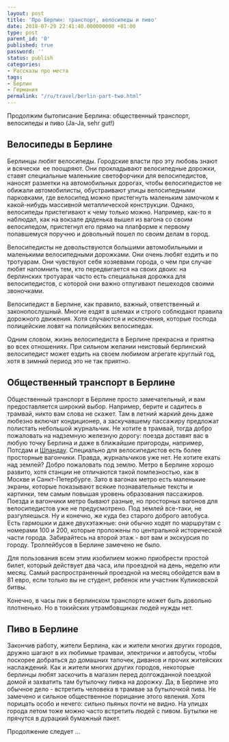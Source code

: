 ```yaml
---
layout: post
title: 'Про Берлин: транспорт, велосипеды и пиво'
date: 2018-07-29 22:41:40.000000000 +01:00
type: post
parent_id: '0'
published: true
password: ''
status: publish
categories:
- Рассказы про места
tags:
- Берлин
- Германия
permalink: "/ru/travel/berlin-part-two.html"
---
```

Продолжим бытописание Берлина: общественный транспорт, велосипеды и пиво (Ja-Ja, sehr gut!)

## Велосипеды в Берлине

Берлинцы любят велосипеды. Городские власти про эту любовь знают и всячески&nbsp; ее поощряют. Они прокладывают велосипедные дорожки, ставят специальные маленькие светофорчики для велосипедистов, наносят разметки на автомобильных дорогах, чтобы велосипедистов не обижали автомобилисты, обустраивают улицы велосипедными парковками, где велосипед можно пристегнуть маленьким замочком к какой-нибудь массивной металлической конструкции. Однако, велосипеды пристегивают к чему только можно. Например, как-то я наблюдал, как на вокзале дяденька вышел из вагона со своим велосипедом, пристегнул его прямо на платформе к первому попавшемуся поручню и довольный пошел по своим делам в город.



Велосипедисты не довольствуются большими автомобильными и маленькими велосипедными дорожками. Они очень любят ездить и по тротуарам. Они чувствуют себя хозяевами города, о чем при случае любят напомнить тем, кто передвигается на своих двоих: на берлинских тротуарах часто есть специальная дорожка для велосипедистов, с которой они важно отпугивают пешеходов своими звоночками.

Велосипедист в Берлине, как правило, важный, ответственный и законопослушный. Многие ездят в шлемах и строго соблюдают правила дорожного движения. Хотя случаются и исключения, которые господа полицейские ловят на полицейских велосипедах.

Одним словом, жизнь велосипедиста в Берлине прекрасна и приятна во всех отношениях. При сильном желании неистовый берлинский велосипедист может ездить на своем любимом агрегате круглый год, хотя в зимний период это не так приятно.

## Общественный транспорт в Берлине

Общественный транспорт в Берлине просто замечательный, и вам предоставляется широкий выбор. Например, берите и садитесь в трамвай, никто вам слова не скажет. Там в летний жаркий день даже любезно включат кондиционер, а заскучавшему пассажиру предложат полистать небольшой журнальчик. Не хотите в трамвай, тогда добро пожаловать на надземную железную дорогу: поезда доставят вас в любую точку Берлина и даже в ближайшие пригороды, например, Потсдам и [Шпандау](/ru/travel/spandau.html). Специально для велосипедистов есть более просторные вагончики. Правда, журнальчиков уже нет. Не хотите ехать над землей? Добро пожаловать под землю. Метро в Берлине хорошо развито, хотя станции не отличаются такой помпезностью, как в Москве и Санкт-Петербурге. Зато в вагонах метро есть маленькие экраны, которые показывают всякие познавательные тексты и картинки, тем самым повышая уровень образования пассажиров. Поезда и вагончики метро бывают разные, но просторных вагонов для велосипедистов уже не предусмотрено. Под землей все-таки, не разгуляешься. Ну и конечно, же куда без старого доброго автобуса. Есть гармошки и даже двухэтажные: они обычно ходят по маршрутам с номерами 100 и 200, которые проложены по центральной исторической части города. Забирайтесь на второй этаж - вот вам и экскурсия по городу. Троллейбусов в Берлине замечено не было.

Для пользования всем этим изобилием можно приобрести простой билет, который действует два часа, или проездной на день, неделю или месяц. Самый распространенный проездной на месяц обойдется вам в 81 евро, если только вы не студент, ребенок или участник Куликовской битвы.

Конечно, в часы пик в берлинском транспорте может быть довольно плотненько. Но в токийских утрамбовщиках людей нужды нет.

## Пиво в Берлине

Закончив работу, жители Берлина, как и жители многих других городов, дружно шагают в их любимые трамваи, электрички и автобусы, чтобы поскорее добраться до домашних тапочек, диванов и прочих житейских наслаждений. Как и жители многих других городов, некоторые берлинцы любят заскочить в магазин перед долгожданной поездкой домой и захватить там бутылочку пивка на дорожку. Да, в Берлине это обычное дело - встретить человека в трамвае за бутылочкой пива. Не замечено и сильное общественное порицание этого явления. Хотя порицать особо и нечего: сильно пьяных почти не видно. На улицах города летом тоже можно часто встретить людей с пивом. Бутылки не прячутся в дурацкий бумажный пакет.

Продолжение следует ...

